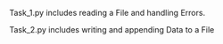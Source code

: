 Task_1.py includes reading a File and handling Errors.

Task_2.py includes writing and appending Data to a File

